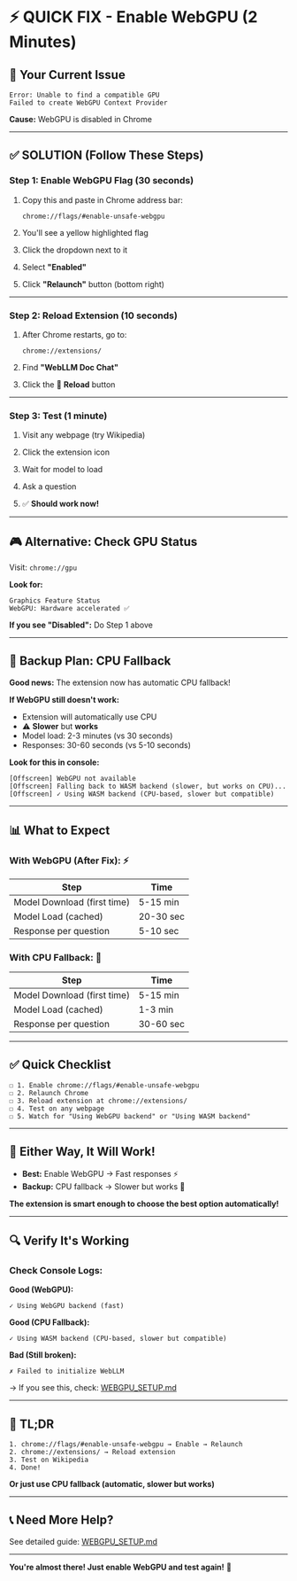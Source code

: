 # ⚡ QUICK FIX - Enable WebGPU (2 Minutes)

## 🎯 Your Current Issue

```
Error: Unable to find a compatible GPU
Failed to create WebGPU Context Provider
```

**Cause:** WebGPU is disabled in Chrome

---

## ✅ SOLUTION (Follow These Steps)

### **Step 1: Enable WebGPU Flag** (30 seconds)

1. Copy this and paste in Chrome address bar:
   ```
   chrome://flags/#enable-unsafe-webgpu
   ```

2. You'll see a yellow highlighted flag

3. Click the dropdown next to it

4. Select **"Enabled"**

5. Click **"Relaunch"** button (bottom right)

---

### **Step 2: Reload Extension** (10 seconds)

1. After Chrome restarts, go to:
   ```
   chrome://extensions/
   ```

2. Find **"WebLLM Doc Chat"**

3. Click the 🔄 **Reload** button

---

### **Step 3: Test** (1 minute)

1. Visit any webpage (try Wikipedia)

2. Click the extension icon

3. Wait for model to load

4. Ask a question

5. ✅ **Should work now!**

---

## 🎮 Alternative: Check GPU Status

Visit: `chrome://gpu`

**Look for:**
```
Graphics Feature Status
WebGPU: Hardware accelerated ✅
```

**If you see "Disabled":** Do Step 1 above

---

## 🐢 Backup Plan: CPU Fallback

**Good news:** The extension now has automatic CPU fallback!

**If WebGPU still doesn't work:**
- Extension will automatically use CPU
- ⚠️ **Slower** but **works**
- Model load: 2-3 minutes (vs 30 seconds)
- Responses: 30-60 seconds (vs 5-10 seconds)

**Look for this in console:**
```
[Offscreen] WebGPU not available
[Offscreen] Falling back to WASM backend (slower, but works on CPU)...
[Offscreen] ✓ Using WASM backend (CPU-based, slower but compatible)
```

---

## 📊 What to Expect

### With WebGPU (After Fix): ⚡

| Step | Time |
|------|------|
| Model Download (first time) | 5-15 min |
| Model Load (cached) | 20-30 sec |
| Response per question | 5-10 sec |

### With CPU Fallback: 🐢

| Step | Time |
|------|------|
| Model Download (first time) | 5-15 min |
| Model Load (cached) | 1-3 min |
| Response per question | 30-60 sec |

---

## ✅ Quick Checklist

```
☐ 1. Enable chrome://flags/#enable-unsafe-webgpu
☐ 2. Relaunch Chrome
☐ 3. Reload extension at chrome://extensions/
☐ 4. Test on any webpage
☐ 5. Watch for "Using WebGPU backend" or "Using WASM backend"
```

---

## 🎉 Either Way, It Will Work!

- **Best:** Enable WebGPU → Fast responses ⚡
- **Backup:** CPU fallback → Slower but works 🐢

**The extension is smart enough to choose the best option automatically!**

---

## 🔍 Verify It's Working

### **Check Console Logs:**

**Good (WebGPU):**
```
✓ Using WebGPU backend (fast)
```

**Good (CPU Fallback):**
```
✓ Using WASM backend (CPU-based, slower but compatible)
```

**Bad (Still broken):**
```
✗ Failed to initialize WebLLM
```
→ If you see this, check: [WEBGPU_SETUP.md](WEBGPU_SETUP.md)

---

## 🚀 TL;DR

```
1. chrome://flags/#enable-unsafe-webgpu → Enable → Relaunch
2. chrome://extensions/ → Reload extension
3. Test on Wikipedia
4. Done!
```

**Or just use CPU fallback (automatic, slower but works)**

---

## 📞 Need More Help?

See detailed guide: [WEBGPU_SETUP.md](WEBGPU_SETUP.md)

---

**You're almost there! Just enable WebGPU and test again!** 🎯

